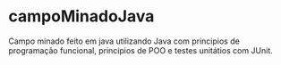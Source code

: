 # campoMinadoJava
 Campo minado feito em java utilizando Java com principios de programação funcional, princípios de POO e testes unitátios com JUnit.
